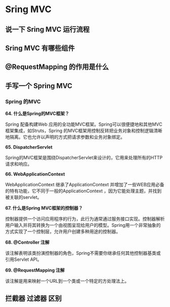 # Sring MVC 

## 说一下 Sring MVC 运行流程

## Sring MVC 有哪些组件

## @RequestMapping 的作用是什么

## 手写一个 Spring MVC


### Spring 的MVC

**64\. 什么是Spring的MVC框架？**

Spring 配备构建Web 应用的全功能MVC框架。Spring可以很便捷地和其他MVC框架集成，如Struts，Spring 的MVC框架用控制反转把业务对象和控制逻辑清晰地隔离。它也允许以声明的方式把请求参数和业务对象绑定。

**65\. DispatcherServlet**

Spring的MVC框架是围绕DispatcherServlet来设计的，它用来处理所有的HTTP请求和响应。

**66\. WebApplicationContext**

WebApplicationContext 继承了ApplicationContext  并增加了一些WEB应用必备的特有功能，它不同于一般的ApplicationContext ，因为它能处理主题，并找到被关联的servlet。

**67\. 什么是Spring MVC框架的控制器？**

控制器提供一个访问应用程序的行为，此行为通常通过服务接口实现。控制器解析用户输入并将其转换为一个由视图呈现给用户的模型。Spring用一个非常抽象的方式实现了一个控制层，允许用户创建多种用途的控制器。

**68\. @Controller 注解**

该注解表明该类扮演控制器的角色，Spring不需要你继承任何其他控制器基类或引用Servlet API。

**69\. @RequestMapping 注解**

该注解是用来映射一个URL到一个类或一个特定的方处理法上。

## 拦截器 过滤器 区别
